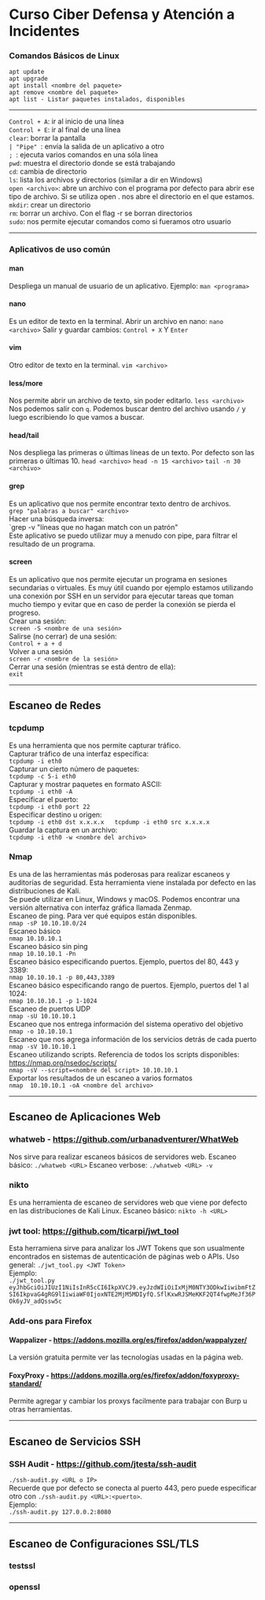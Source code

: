 # Curso Ciber Defensa y Atención a Incidentes

###  Comandos Básicos de Linux
`apt update`  
`apt upgrade`  
`apt install <nombre del paquete>`   
`apt remove <nombre del paquete>`  
`apt list - Listar paquetes instalados, disponibles`  

___
 
`Control + A`: ir al inicio de una línea  
`Control + E`: ir al final de una línea  
`clear`: borrar la pantalla  
`| "Pipe" `: envía la salida de un aplicativo a otro  
`; `: ejecuta varios comandos en una sóla línea  
`pwd`: muestra el directorio donde se está trabajando  
`cd`: cambia de directorio  
`ls`: lista los archivos y directorios (similar a dir en Windows)  
`open <archivo>`: abre un archivo con el programa por defecto para abrir ese tipo de archivo. Si se utiliza open . nos abre el directorio en  el que estamos.  
`mkdir`: crear un directorio  
`rm`: borrar un archivo. Con el flag -r se borran directorios  
`sudo`: nos permite ejecutar comandos como si fueramos otro usuario  
___
### Aplicativos de uso común
#### man
Despliega un manual de usuario de un aplicativo. Ejemplo:
`man <programa>`  
#### nano
Es un editor de texto en la terminal.
Abrir un archivo en nano:
`nano <archivo>`
Salir y guardar cambios:
`Control + X`
Y
`Enter`

#### vim
Otro editor de texto en la terminal.
`vim <archivo>  `

#### less/more
Nos permite abrir un archivo de texto, sin poder editarlo.
`less <archivo>`
Nos podemos salir con `q`.
Podemos buscar dentro del archivo usando `/` y luego escribiendo lo que vamos a buscar.

#### head/tail
Nos despliega las primeras o últimas líneas de un texto. Por defecto son las primeras o últimas 10.
`head <archivo>`
`head -n 15 <archivo>`
`tail -n 30 <archivo>`

#### grep
Es un aplicativo que nos permite encontrar texto dentro de archivos.  
`grep "palabras a buscar" <archivo>`  
Hacer una búsqueda inversa:  
`grep -v "líneas que no hagan match con un patrón" <archivo>  
Este aplicativo se puedo utilizar muy a menudo con pipe, para filtrar el resultado de un programa.  

#### screen
Es un aplicativo que nos permite ejecutar un programa en sesiones secundarias o virtuales. Es muy útil cuando por ejemplo estamos utilizando una conexión por SSH en un servidor para ejecutar tareas que toman mucho tiempo y evitar que en caso de perder la conexión se pierda el progreso.  
Crear una sesión:  
`screen -S <nombre de una sesión>`  
Salirse (no cerrar) de una sesión:  
`Control + a + d`  
Volver a una sesión  
`screen -r <nombre de la sesión>`  
Cerrar una sesión (mientras se está dentro de ella):  
`exit`  

___
## Escaneo de Redes
### tcpdump
Es una herramienta que nos permite capturar tráfico.  
Capturar tráfico de una interfaz específica:  
`tcpdump -i eth0`  
Capturar un cierto número de paquetes:  
`tcpdump -c 5-i eth0`  
Capturar y mostrar paquetes en formato ASCII:  
`tcpdump -i eth0 -A`  
Especificar el puerto:  
`tcpdump -i eth0 port 22`  
Especificar destino u origen:  
`tcpdump -i eth0 dst x.x.x.x  
tcpdump -i eth0 src x.x.x.x`  
Guardar la captura en un archivo:  
`tcpdump -i eth0 -w <nombre del archivo>`


### Nmap

Es una de las herramientas más poderosas para realizar escaneos y auditorías de seguridad. Esta herramienta viene instalada por defecto en las distribuciones de Kali.  
Se puede utilizar en Linux, Windows y macOS. Podemos encontrar una versión alternativa con interfaz gráfica llamada Zenmap.  
Escaneo de ping. Para ver qué equipos están disponibles.  
`nmap -sP 10.10.10.0/24`  
Escaneo básico  
`nmap 10.10.10.1`  
Escaneo básico sin ping  
`nmap 10.10.10.1 -Pn`  
Escaneo básico especificando puertos. Ejemplo, puertos del 80, 443 y 3389:  
`nmap 10.10.10.1 -p 80,443,3389`  
Escaneo básico especificando rango de puertos. Ejemplo, puertos del 1 al 1024:  
`nmap 10.10.10.1 -p 1-1024`  
Escaneo de puertos UDP  
`nmap -sU 10.10.10.1`  
Escaneo que nos entrega información del sistema operativo del objetivo  
`nmap -o 10.10.10.1`  
Escaneo que nos agrega información de los servicios detrás de cada puerto  
`nmap -sV 10.10.10.1`  
Escaneo utilizando scripts. Referencia de todos los scripts disponibles: https://nmap.org/nsedoc/scripts/  
`nmap -sV --script=<nombre del script> 10.10.10.1`  
Exportar los resultados de un escaneo a varios formatos  
`nmap  10.10.10.1 -oA <nombre del archivo>`  



___
## Escaneo de Aplicaciones Web

### whatweb - https://github.com/urbanadventurer/WhatWeb
Nos sirve para realizar escaneos básicos de servidores web. 
Escaneo básico:
`./whatweb <URL>`
Escaneo verbose:
`./whatweb <URL> -v`

### nikto
Es una herramienta de escaneo de servidores web que viene por defecto en las distribuciones de Kali Linux.
Escaneo básico:
`nikto -h <URL>`

### jwt tool: https://github.com/ticarpi/jwt_tool
Esta herramiena sirve para analizar los JWT Tokens que son usualmente encontrados en sistemas de autenticación de páginas web o APIs.
Uso general:
`./jwt_tool.py <JWT Token>`  
Ejemplo:  
`./jwt_tool.py eyJhbGciOiJIUzI1NiIsInR5cCI6IkpXVCJ9.eyJzdWIiOiIxMjM0NTY3ODkwIiwibmFtZSI6IkpvaG4gRG9lIiwiaWF0IjoxNTE2MjM5MDIyfQ.SflKxwRJSMeKKF2QT4fwpMeJf36POk6yJV_adQssw5c`

### Add-ons para Firefox

#### Wappalizer - https://addons.mozilla.org/es/firefox/addon/wappalyzer/
La versión gratuita permite ver las tecnologías usadas en la página web.
#### FoxyProxy - https://addons.mozilla.org/es/firefox/addon/foxyproxy-standard/
Permite agregar y cambiar los proxys facilmente para trabajar con Burp u otras herramientas.  

___
## Escaneo de Servicios SSH
### SSH Audit - https://github.com/jtesta/ssh-audit
`./ssh-audit.py <URL o IP>`  
Recuerde que por defecto se conecta al puerto 443, pero puede especificar otro con `./ssh-audit.py <URL>:<puerto>`.  
Ejemplo:  
`./ssh-audit.py 127.0.0.2:8080`

___
## Escaneo de Configuraciones SSL/TLS
### testssl
### openssl



